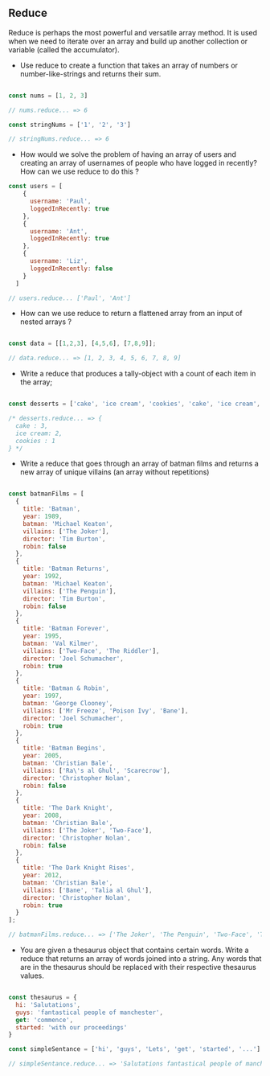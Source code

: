 
## Reduce

Reduce is perhaps the most powerful and versatile array method.  It is used when we need to iterate over an array and build up another collection or variable (called the accumulator).

* Use reduce to create a function that takes an array of numbers or number-like-strings and returns their sum.

```js

const nums = [1, 2, 3]

// nums.reduce... => 6

const stringNums = ['1', '2', '3']

// stringNums.reduce... => 6

```


* How would we solve the problem of having an array of users and creating an array of usernames of people who have logged in recently?  How can we use reduce to do this ?

```js
const users = [
    {
      username: 'Paul',
      loggedInRecently: true
    }, 
    {
      username: 'Ant',
      loggedInRecently: true
    },
    {
      username: 'Liz',
      loggedInRecently: false
    }
  ]

// users.reduce... ['Paul', 'Ant']
```
* How can we use reduce to return a flattened array from an input of nested arrays ?

```js 

const data = [[1,2,3], [4,5,6], [7,8,9]];

// data.reduce... => [1, 2, 3, 4, 5, 6, 7, 8, 9]
```

* Write a reduce that produces a tally-object with a count of each item in the array;

```js 

const desserts = ['cake', 'ice cream', 'cookies', 'cake', 'ice cream', 'cake'];

/* desserts.reduce... => {
  cake : 3,
  ice cream: 2,
  cookies : 1
} */
```

* Write a reduce that goes through an array of batman films and returns a new array of unique villains (an array without repetitions)

```js

const batmanFilms = [
  {
    title: 'Batman',
    year: 1989,
    batman: 'Michael Keaton',
    villains: ['The Joker'],
    director: 'Tim Burton',
    robin: false
  },
  {
    title: 'Batman Returns',
    year: 1992,
    batman: 'Michael Keaton',
    villains: ['The Penguin'],
    director: 'Tim Burton',
    robin: false
  },
  {
    title: 'Batman Forever',
    year: 1995,
    batman: 'Val Kilmer',
    villains: ['Two-Face', 'The Riddler'],
    director: 'Joel Schumacher',
    robin: true
  },
  {
    title: 'Batman & Robin',
    year: 1997,
    batman: 'George Clooney',
    villains: ['Mr Freeze', 'Poison Ivy', 'Bane'],
    director: 'Joel Schumacher',
    robin: true
  },
  {
    title: 'Batman Begins',
    year: 2005,
    batman: 'Christian Bale',
    villains: ['Ra\'s al Ghul', 'Scarecrow'],
    director: 'Christopher Nolan',
    robin: false
  },
  {
    title: 'The Dark Knight',
    year: 2008,
    batman: 'Christian Bale',
    villains: ['The Joker', 'Two-Face'],
    director: 'Christopher Nolan',
    robin: false
  },
  {
    title: 'The Dark Knight Rises',
    year: 2012,
    batman: 'Christian Bale',
    villains: ['Bane', 'Talia al Ghul'],
    director: 'Christopher Nolan',
    robin: true
  }   
];

// batmanFilms.reduce... => ['The Joker', 'The Penguin', 'Two-Face', 'The Riddler', 'Mr Freeze', 'Poison Ivy', 'Bane', 'Ra\'s al Ghul', 'Scarecrow', 'Talia al Ghul']
```

* You are given a thesaurus object that contains certain words. Write a reduce that returns an array of words joined into a string. Any words that are in the thesaurus should be replaced with their respective thesaurus values.

```js 

const thesaurus = {
  hi: 'Salutations',
  guys: 'fantastical people of manchester',
  get: 'commence',
  started: 'with our proceedings'
}

const simpleSentance = ['hi', 'guys', 'Lets', 'get', 'started', '...']

// simpleSentance.reduce... => 'Salutations fantastical people of manchester Lets commence with our proceedings ...'

```